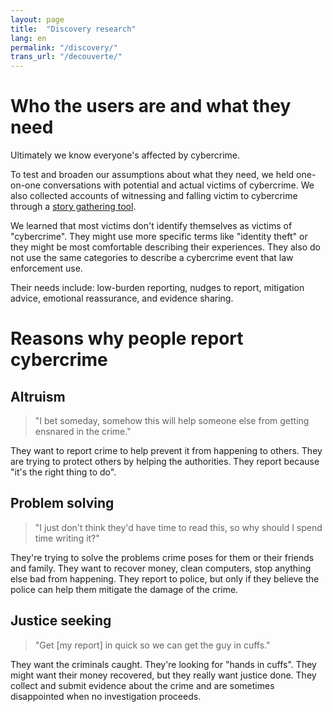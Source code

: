 ```yaml
---
layout: page
title:  "Discovery research"
lang: en
permalink: "/discovery/"
trans_url: "/decouverte/"
---
```


# Who the users are and what they need

Ultimately we know everyone's affected by cybercrime. 

To test and broaden our assumptions about what they need, we held one-on-one conversations with potential and actual victims of cybercrime. We also collected accounts of witnessing and falling victim to cybercrime through a [story gathering tool](https://tell-us.cds-snc.ca). 

We learned that most victims don't identify themselves as victims of "cybercrime". They might use more specific terms like "identity theft" or they might be most comfortable describing their experiences. They also do not use the same categories to describe a cybercrime event that law enforcement use. 

Their needs include: low-burden reporting, nudges to report, mitigation advice, emotional reassurance, and evidence sharing.

# Reasons why people report cybercrime

## Altruism

> "I bet someday, somehow this will help someone else from getting ensnared in the crime."

They want to report crime to help prevent it from happening to others. They are trying to protect others by helping the authorities. They report because "it's the right thing to do". 

## Problem solving

> "I just don't think they'd have time to read this, so why should I spend time writing it?"

They're trying to solve the problems crime poses for them or their friends and family. They want to recover money, clean computers, stop anything else bad from happening. They report to police, but only if they believe the police can help them mitigate the damage of the crime.

## Justice seeking

> "Get [my report] in quick so we can get the guy in cuffs."

They want the criminals caught. They're looking for "hands in cuffs". They might want their money recovered, but they really want justice done. They collect and submit evidence about the crime and are sometimes disappointed when no investigation proceeds.
